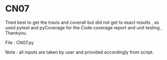 # CN07

Tried best to get the travis and coverall but did not get to exact results , so used pytest and pyCoverage for the Code coverage report and unit testing , Thankyou.


File : CN07.py


Note : all inputs are taken by user and provided accordingly from script.
